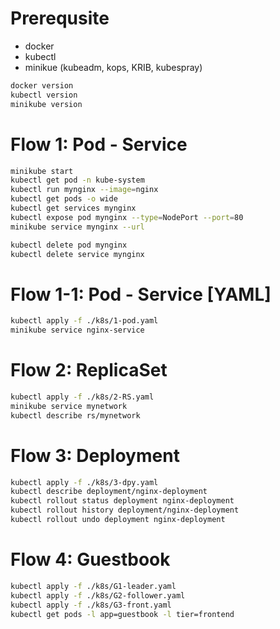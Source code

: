 # Prerequsite
 - docker
 - kubectl
 - minikue (kubeadm, kops, KRIB, kubespray)

```sh
docker version
kubectl version
minikube version
```

# Flow 1: Pod - Service

```sh
minikube start
kubectl get pod -n kube-system
kubectl run mynginx --image=nginx
kubectl get pods -o wide
kubectl get services mynginx
kubectl expose pod mynginx --type=NodePort --port=80
minikube service mynginx --url

kubectl delete pod mynginx
kubectl delete service mynginx
```

# Flow 1-1: Pod - Service [YAML]

```sh
kubectl apply -f ./k8s/1-pod.yaml
minikube service nginx-service
```

# Flow 2: ReplicaSet

```sh
kubectl apply -f ./k8s/2-RS.yaml
minikube service mynetwork
kubectl describe rs/mynetwork
```

# Flow 3: Deployment

```sh
kubectl apply -f ./k8s/3-dpy.yaml
kubectl describe deployment/nginx-deployment
kubectl rollout status deployment nginx-deployment
kubectl rollout history deployment/nginx-deployment
kubectl rollout undo deployment nginx-deployment
```

# Flow 4: Guestbook

```sh
kubectl apply -f ./k8s/G1-leader.yaml
kubectl apply -f ./k8s/G2-follower.yaml
kubectl apply -f ./k8s/G3-front.yaml
kubectl get pods -l app=guestbook -l tier=frontend
```